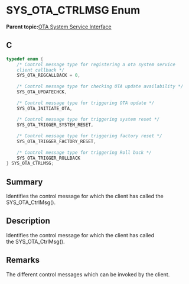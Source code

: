 # SYS\_OTA\_CTRLMSG Enum

**Parent topic:**[OTA System Service Interface](GUID-F8A21576-2DFD-406F-9736-CEFDE7AD5207.md)

## C

```c
typedef enum {
    /* Control message type for registering a ota system service
    client callback */
    SYS_OTA_REGCALLBACK = 0,
    
    /* Control message type for checking OTA update availability */
    SYS_OTA_UPDATECHCK,
    
    /* Control message type for triggering OTA update */
    SYS_OTA_INITIATE_OTA,
    
    /* Control message type for triggering system reset */
    SYS_OTA_TRIGGER_SYSTEM_RESET,
    
    /* Control message type for triggering factory reset */
    SYS_OTA_TRIGGER_FACTORY_RESET,
    
    /* Control message type for triggering Roll back */
    SYS_OTA_TRIGGER_ROLLBACK
} SYS_OTA_CTRLMSG;

```

## Summary

Identifies the control message for which the client has called the SYS\_OTA\_CtrlMsg\(\).

## Description

Identifies the control message for which the client has called<br />the SYS\_OTA\_CtrlMsg\(\).

## Remarks

The different control messages which can be invoked by the client.

